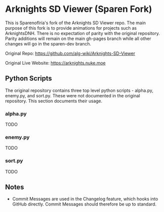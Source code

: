# Arknights SD Viewer (Sparen Fork)

This is SparenofIría's fork of the Arknights SD Viewer repo. The main purpose of this fork is to provide animations for projects such as ArknightsDNH. There is no expectation of parity with the original repository. Parity additions will remain on the main gh-pages branch while all other changes will go in the sparen-dev branch.

Original Repo: https://github.com/alg-wiki/Arknights-SD-Viewer

Original Live Website: https://arknights.nuke.moe

## Python Scripts
The original repository contains three top level python scripts - alpha.py, enemy.py, and sort.py. These were not documented in the original repository. This section documents their usage.

### alpha.py

TODO

### enemy.py

TODO

### sort.py

TODO

## Notes
- Commit Messages are used in the Changelog feature, which hooks into GitHub directly. Commit Messages should therefore be up to standard.
